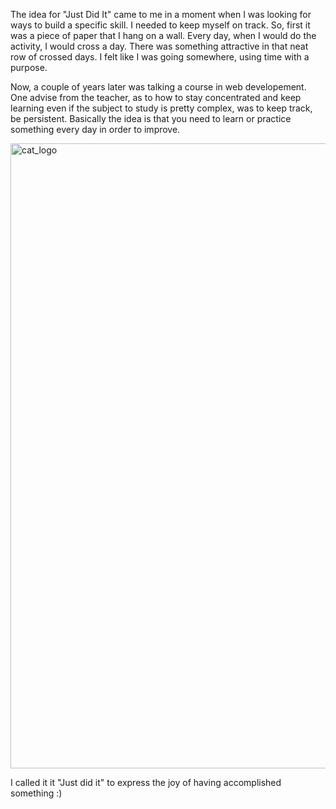 The idea for "Just Did It" came to me in a moment when I was looking for ways to build a specific skill. I needed to keep myself on track. 
So, first it was a piece of paper that I hang on a wall. Every day, when I would do the activity, I would cross a day. 
There was something attractive in that neat row of crossed days. I felt like I was going somewhere, using time with a purpose. 

Now, a couple of years later was talking a course in web developement. One advise from the teacher, as to how to stay concentrated and keep learning even if the subject to study is pretty complex, was to keep track, be persistent. Basically the idea is that you need to learn or practice something every day in order to improve. 

<img width="1000" height="1000" alt="cat_logo" src="https://github.com/user-attachments/assets/9e6e33ad-b607-4bb0-aa1e-7fa9a51149d5" />

I called it it "Just did it"  to express the joy of having accomplished something :) 

